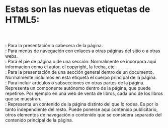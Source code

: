 <h1>Estas son las nuevas etiquetas de HTML5:</h1>

<header></header> : Para la presentación o cabecera de la página.

<nav></nav> : Para menús de navegación con enlaces a otras páginas del sitio o a otras webs.

<footer></footer> : Para el pie de página o de una sección. Normalmente se incorpora aquí informacion como el autor, el copyright, la fecha, etc.

<section></section> : Para la presentación de una sección general dentro de un documento. Normalmente incluimos en esta etiqueta el cuerpo principal de la página.

<article></article> : Para incluir artículos o subsecciones en otras partes de la página. Representa un componente autónomo dentro de la página, que puede repetirse. Por ejemplo en una web de venta de libros, cada uno de los libros que se muestran.

<aside></aside> : Representa un contenido de la página distinto del que lo rodea. Es por lo tanto independiente del resto. Puede ponerse aquí contenido publicitario, otros elementos de navegación o contenido que se considera separado del contenido principal de la página.

